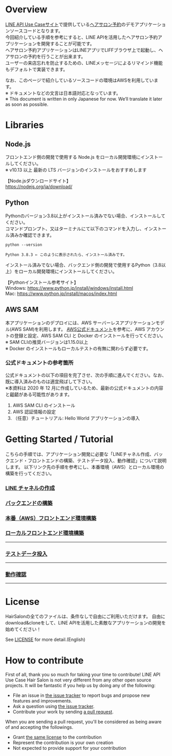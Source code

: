 # Overview
[LINE API Use Caseサイト](https://lineapiusecase.com/ja/top.html)で提供している[ヘアサロン予約](https://lineapiusecase.com/ja/usecase/reservation.html)のデモアプリケーションソースコードとなります。    
今回紹介している手順を参考にすると、LINE APIを活用したヘアサロン予約アプリケーションを開発することが可能です。    
ヘアサロン予約アプリケーションはLINEアプリでLIFFブラウザ上で起動し、ヘアサロンの予約を行うことが出来ます。  
ユーザーの来店忘れを防止するための、LINEメッセージによるリマインド機能もデフォルトで実装できます。  

なお、このページで紹介しているソースコードの環境はAWSを利用しています。  
※ ドキュメントなどの文言は日本語対応となっています。  
※ This document is written in only Japanese for now. We’ll translate it later as soon as possible.

# Libraries
## Node.js
フロントエンド側の開発で使用する Node.js をローカル開発環境にインストールしてください。  
※ v10.13 以上 最新の LTS バージョンのインストールをおすすめします

【Node.jsダウンロードサイト】  
https://nodejs.org/ja/download/

## Python
Pythonのバージョン3.8以上がインストール済みでない場合、インストールしてください。  
コマンドプロンプト、又はターミナルにて以下のコマンドを入力し、インストール済みか確認できます。
```
python --version

Python 3.8.3 ← このように表示されたら、インストール済みです。
```

インストール済みでない場合、バックエンド側の開発で使用するPython（3.8以上）をローカル開発環境にインストールしてください。

【Pythonインストール参考サイト】  
Windows: https://www.python.jp/install/windows/install.html  
Mac: https://www.python.jp/install/macos/index.html

## AWS SAM
本アプリケーションのデプロイには、AWS サーバーレスアプリケーションモデル(AWS SAM)を利用します。
[AWS公式ドキュメント](https://docs.aws.amazon.com/ja_jp/serverless-application-model/latest/developerguide/serverless-sam-cli-install.html
)を参考に、AWS アカウントの登録と設定、AWS SAM CLI と Docker のインストールを行ってください。  
※ SAM CLIの推奨バージョンは1.15.0以上  
※ Docker のインストールもローカルテストの有無に関わらず必要です。

### 公式ドキュメントの参考箇所
公式ドキュメントの以下の項目を完了させ、次の手順に進んでください。なお、既に導入済みのものは適宜飛ばして下さい。  
※本資料は 2020 年 12 月に作成しているため、最新の公式ドキュメントの内容と齟齬がある可能性があります。

1. AWS SAM CLI のインストール
1. AWS 認証情報の設定
1. （任意）チュートリアル: Hello World アプリケーションの導入

# Getting Started / Tutorial
こちらの手順では、アプリケーション開発に必要な「LINEチャネル作成、バックエンド・フロントエンドの構築、テストデータ投入、動作確認」について説明します。
以下リンク先の手順を参考にし、本番環境（AWS）とローカル環境の構築を行ってください。

### [LINE チャネルの作成](./docs/liff-channel-create.md)
### [バックエンドの構築](./docs/back-end-construction.md)
### [本番（AWS）フロントエンド環境構築](./docs/front-end-construction.md)
### [ローカルフロントエンド環境構築](./docs/front-end-development-environment.md)
***
### [テストデータ投入](./docs/test-data-charge.md)
***
### [動作確認](./docs/validation.md)
***
# License
HairSalonの全てのファイルは、条件なしで自由にご利用いただけます。
自由にdownload&cloneをして、LINE APIを活用した素敵なアプリケーションの開発を始めてください！

See [LICENSE](LICENSE) for more detail.(English)

# How to contribute

First of all, thank you so much for taking your time to contribute! LINE API Use Case Hair Salon is not very different from any other open source projects. It will be fantastic if you help us by doing any of the following:

- File an issue in [the issue tracker](https://github.com/line/line-api-use-case-reservation-hairsalon/issues) to report bugs and propose new features and improvements.
- Ask a question using [the issue tracker](https://github.com/line/line-api-use-case-reservation-hairsalon/issues).
- Contribute your work by sending [a pull request](https://github.com/line/line-api-use-case-reservation-hairsalon/pulls).

When you are sending a pull request, you'll be considered as being aware of and accepting the followings.
- Grant [the same license](LICENSE) to the contribution
- Represent the contribution is your own creation
- Not expected to provide support for your contribution
